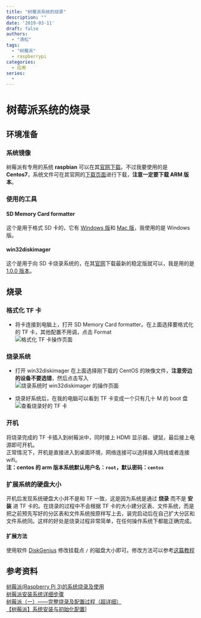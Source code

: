```yaml
---
title: "树莓派系统的烧录"
description: ""
date: '2019-03-11'
draft: false
authors:
  - "清松"
tags:
  - "树莓派"
  - raspberrypi
categories:
  - 应用
series:
  - 
---
```

# 树莓派系统的烧录
## 环境准备
### 系统镜像
树莓派有专用的系统 **raspbian** 可以在其[官网下载](https://www.raspberrypi.org/downloads/raspbian/)。不过我要使用的是 **Centos7**，系统文件可在其官网的[下载页面](https://www.centos.org/download/)进行下载，**注意一定要下载 ARM 版本**。

### 使用的工具
#### SD Memory Card formatter
这个是用于格式 SD 卡的，它有 [Windows 版](https://www.sdcard.org/downloads/formatter/sd-memory-card-formatter-for-windows-download/)和 [Mac 版](https://www.sdcard.org/downloads/formatter/sd-memory-card-formatter-for-mac-download/)，我使用的是 Windows 版。

#### win32diskimager
这个是用于向 SD 卡烧录系统的，在其[官网](https://win32diskimager.download/)下载最新的稳定版就可以，我是用的是[1.0.0 版本](https://win32diskimager.download/Win32DiskImager-1.0.0-src.zip)。

## 烧录
### 格式化 TF 卡
- 将卡连接到电脑上，打开 SD Memory Card formatter。在上面选择要格式化的 TF 卡，其他配置不用调，点击 Format  
![格式化 TF 卡操作页面](https://raw.githubusercontent.com/coderqs/wiki_img/master/%E8%AE%BE%E5%A4%87/%E6%A0%91%E8%8E%93%E6%B4%BE/%E6%A0%BC%E5%BC%8F%E5%8C%96_TF_%E5%8D%A1%E6%93%8D%E4%BD%9C%E9%A1%B5%E9%9D%A2.PNG)

### 烧录系统
- 打开 win32diskimager 在上面选择刚下载的 CentOS 的映像文件，**注意旁边的设备不要选错**，然后点击写入  
![烧录系统时 win32diskimager 的操作页面](https://raw.githubusercontent.com/coderqs/wiki_img/master/%E8%AE%BE%E5%A4%87/%E6%A0%91%E8%8E%93%E6%B4%BE/%E7%83%A7%E5%BD%95%E7%B3%BB%E7%BB%9F%E6%97%B6_win32diskimager_%E7%9A%84%E6%93%8D%E4%BD%9C%E9%A1%B5%E9%9D%A2.PNG)

- 烧录好系统后，在我的电脑可以看到 TF 卡变成一个只有几十 M 的 boot 盘  
![查看烧录好的 TF 卡](https://raw.githubusercontent.com/coderqs/wiki_img/master/%E8%AE%BE%E5%A4%87/%E6%A0%91%E8%8E%93%E6%B4%BE/%E6%9F%A5%E7%9C%8B%E7%83%A7%E5%BD%95%E5%A5%BD%E7%9A%84_TF_%E5%8D%A1.PNG)

### 开机
将烧录完成的 TF 卡插入到树莓派中，同时接上 HDMI 显示器、键鼠，最后接上电源即可开机。  
正常情况下，开机是直接进入到桌面环境，网络连接可以选择接入网线或者连接 wifi。  
**注：centos 的 arm 版本系统默认用户名：`root`，默认密码：`centos`**

### 扩展系统的硬盘大小
开机后发现系统硬盘大小并不是和 TF 一致，这是因为系统是通过 **烧录** 而不是 **安装** 进 TF 卡的。在烧录的过程中不会根据 TF 卡的大小建分区表、文件系统，而是把之前预先写好的分区表和文件系统按原样写上去，装完启动后在自己扩大分区和文件系统同。这样的好处是烧录过程非常简单，在任何操作系统下都能正确完成。  

#### 扩展方法
使用软件 [DiskGenius](https://www.diskgenius.cn/download.php) 修改挂载点 `/` 的磁盘大小即可。修改方法可以参考[这篇教程](http://bbs.shumeipaiba.com/thread-26-1-1.html)

## 参考资料
[树莓派(Raspberry Pi 3)的系统烧录及使用](https://blog.csdn.net/weixin_41656968/article/details/79592624)  
[树莓派安装系统详细步骤](https://blog.csdn.net/qq_35379989/article/details/79050932)  
[树莓派（一）——完整烧录及配置过程（超详细）](https://blog.csdn.net/qq_29225913/article/details/100939347?utm_medium=distribute.pc_relevant.none-task-blog-BlogCommendFromMachineLearnPai2-1.channel_param&depth_1-utm_source=distribute.pc_relevant.none-task-blog-BlogCommendFromMachineLearnPai2-1.channel_param)  
[【树莓派】系统安装与初始化配置](https://jianger.space/pi-system-installation-and-initialization-configuration/)\]  
